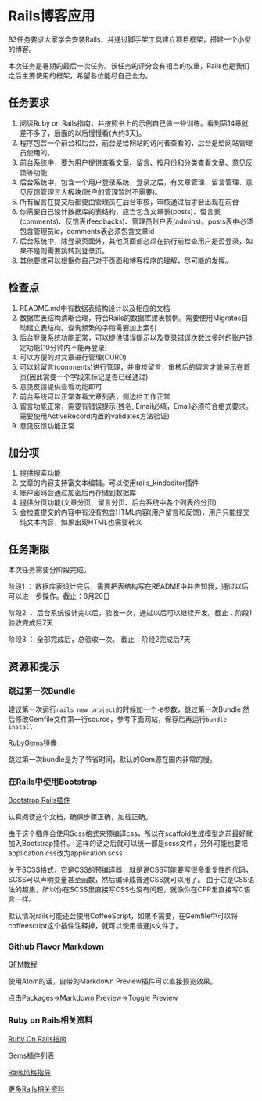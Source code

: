 # Rails博客应用

B3任务要求大家学会安装Rails，并通过脚手架工具建立项目框架，搭建一个小型的博客。

本次任务是暑期的最后一次任务。该任务的评分会有相当的权重，Rails也是我们之后主要使用的框架，希望各位能尽自己全力。

## 任务要求

1. 阅读Ruby on Rails指南，并按照书上的示例自己做一些训练。看到第14章就差不多了，后面的以后慢慢看(大约3天)。
2. 程序包含一个前台和后台，前台是给网站的访问者查看的，后台是给网站管理员使用的。
3. 前台系统中，要为用户提供查看文章、留言、按月份和分类查看文章、意见反馈等功能
4. 后台系统中，包含一个用户登录系统，登录之后，有文章管理、留言管理、意见反馈管理三大板块(账户的管理暂时不需要)。
5. 所有留言在提交后都要由管理员在后台审核，审核通过后才会出现在前台
6. 你需要自己设计数据库的表结构，应当包含文章表(posts)、留言表(comments)、反馈表(feedbacks)、管理员账户表(admins)。posts表中必须包含管理员id，comments表必须包含文章id
7. 后台系统中，除登录页面外，其他页面都必须在执行前检查用户是否登录，如果不是则需要跳转到登录页。
8. 其他要求可以根据你自己对于页面和博客程序的理解，尽可能的发挥。

## 检查点

1. README.md中有数据表结构设计以及相应的文档
1. 数据库表结构清晰合理，符合Rails的数据库建表惯例。需要使用Migrates自动建立表结构。查询频繁的字段需要加上索引
2. 后台登录系统功能正常，可以提供错误提示以及登录错误次数过多时的账户锁定功能(10分钟内不能再登录)
3. 可以方便的对文章进行管理(CURD)
4. 可以对留言(comments)进行管理，并审核留言，审核后的留言才能展示在首页(因此需要一个字段来标记是否已经通过)
5. 意见反馈提供查看功能即可
6. 前台系统可以正常查看文章列表，侧边栏工作正常
7. 留言功能正常，需要有错误提示(姓名, Email必填，Email必须符合格式要求。需要使用ActiveRecord内置的validates方法验证)
8. 意见反馈功能正常

## 加分项

1. 提供搜索功能
2. 文章的内容支持富文本编辑。可以使用rails_kindeditor插件
3. 账户密码会通过加密后再存储到数据库
4. 提供分页功能(文章分页、留言分页、后台系统中各个列表的分页)
5. 会检查提交的内容中有没有包含HTML内容(用户留言和反馈)，用户只能提交纯文本内容，如果出现HTML也需要转义

## 任务期限

本次任务需要分阶段完成。

阶段1 ： 数据库表设计完后，需要把表结构写在README中并告知我，通过以后可以进一步操作。截止：8月20日

阶段2 ： 后台系统设计完以后，验收一次，通过以后可以继续开发。截止：阶段1验收完成后7天

阶段3 ： 全部完成后，总验收一次。 截止：阶段2完成后7天

## 资源和提示

### 跳过第一次Bundle

建议第一次运行`rails new project`的时候加一个`-B`参数，跳过第一次Bundle
然后修改Gemfile文件第一行source，参考下面网站，保存后再运行`bundle install`

[RubyGems镜像](https://gems.ruby-china.org/)

跳过第一次bundle是为了节省时间，默认的Gem源在国内非常的慢。

### 在Rails中使用Bootstrap

[Bootstrap Rails插件](https://github.com/twbs/bootstrap-sass)

认真阅读这个文档，确保步骤正确，加载正确。

由于这个插件会使用Scss格式来预编译css，所以在scaffold生成模型之前最好就加入Bootstrap插件。
这样的话之后就可以统一都是scss文件，另外可能也要把application.css改为application.scss

关于SCSS格式，它是CSS的预编译器，就是说CSS可能要写很多重复性的代码，SCSS可以声明变量甚至函数，然后编译成普通CSS就可以用了。
由于它是CSS语法的超集，所以你在SCSS里直接写CSS也没有问题，就像你在CPP里直接写C语言一样。

默认情况rails可能还会使用CoffeeScript，如果不需要，在Gemfile中可以将coffeescript这个插件注释掉，就可以使用普通js文件了。

### Github Flavor Markdown

[GFM教程](https://www.zybuluo.com/techird/note/46064)

使用Atom的话，自带的Markdown Preview插件可以直接预览效果。

点击Packages->Markdown Preview->Toggle Preview

### Ruby on Rails相关资料

[Ruby On Rails指南](http://guides.ruby-china.org/)

[Gems插件列表](https://ruby-china.org/wiki/gems)

[Rails风格指导](https://ruby-china.org/wiki/rails-stye-guide)

[更多Rails相关资料](https://ruby-china.org/wiki)

